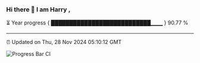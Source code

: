 ### Hi there 👋 I am Harry , 

⏳ Year progress { ███████████████████████████▁▁▁ } 90.77 %

---

⏰ Updated on Thu, 28 Nov 2024 05:10:12 GMT

![Progress Bar CI](https://github.com/duykhang68/duykhang68/workflows/Progress%20Bar%20CI/badge.svg)
